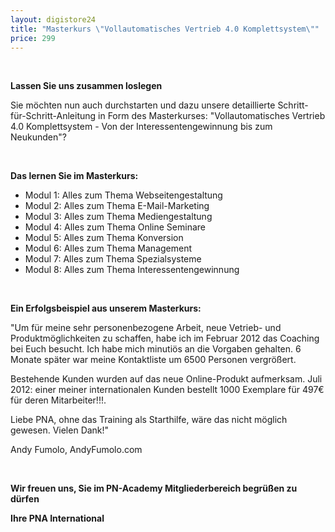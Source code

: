 ```yaml
---
layout: digistore24
title: "Masterkurs \"Vollautomatisches Vertrieb 4.0 Komplettsystem\""
price: 299
---
```

<p>&#xA0;</p>
<p><strong>Lassen Sie uns zusammen loslegen</strong></p>
<p>Sie m&#xF6;chten nun auch durchstarten und dazu unsere detaillierte Schritt- f&#xFC;r-Schritt-Anleitung in Form des Masterkurses: &quot;Vollautomatisches Vertrieb 4.0 Komplettsystem - Von der Interessentengewinnung bis zum Neukunden&quot;?</p>
<p>&#xA0;</p>
<p><strong>Das lernen Sie im Masterkurs:</strong></p>
<ul><li>Modul&#xA0;1:&#xA0;Alles zum Thema Webseitengestaltung</li>
<li>Modul&#xA0;2:&#xA0;Alles zum Thema E-Mail-Marketing</li>
<li>Modul&#xA0;3: Alles zum Thema Mediengestaltung</li>
<li>Modul&#xA0;4: Alles zum Thema&#xA0;Online Seminare</li>
<li>Modul&#xA0;5: Alles zum Thema Konversion</li>
<li>Modul&#xA0;6: Alles zum Thema&#xA0;Management</li>
<li>Modul&#xA0;7: Alles zum Thema Spezialsysteme</li>
<li>Modul&#xA0;8: Alles zum Thema Interessentengewinnung</li>
</ul><p>&#xA0;</p>
<p><strong>Ein Erfolgsbeispiel aus unserem Masterkurs:</strong></p>
<p>&quot;Um f&#xFC;r meine sehr personenbezogene Arbeit, neue Vetrieb- und Produktm&#xF6;glichkeiten zu schaffen, habe ich im Februar 2012 das Coaching bei Euch besucht. Ich habe mich minuti&#xF6;s an die Vorgaben gehalten. 6 Monate sp&#xE4;ter war meine Kontaktliste um 6500 Personen vergr&#xF6;&#xDF;ert.</p>
<p>Bestehende Kunden wurden auf das neue Online-Produkt aufmerksam. Juli 2012: einer meiner internationalen Kunden bestellt 1000 Exemplare f&#xFC;r 497&#x20AC; f&#xFC;r deren Mitarbeiter!!!.</p>
<p>Liebe PNA, ohne das Training als Starthilfe, w&#xE4;re das nicht m&#xF6;glich gewesen. Vielen Dank!&quot;</p>
<p>Andy Fumolo, AndyFumolo.com</p>
<p>&#xA0;</p>
<p><strong>Wir freuen uns, Sie im PN-Academy&#xA0;Mitgliederbereich begr&#xFC;&#xDF;en zu d&#xFC;rfen</strong></p>
<p><strong>Ihre PNA International</strong></p>
<p>&#xA0;</p>